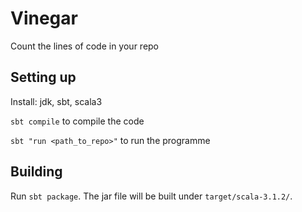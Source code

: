 # Vinegar
Count the lines of code in your repo

## Setting up
Install: jdk, sbt, scala3

`sbt compile` to compile the code

`sbt "run <path_to_repo>"` to run the programme

## Building
Run `sbt package`.
The jar file will be built under `target/scala-3.1.2/`.